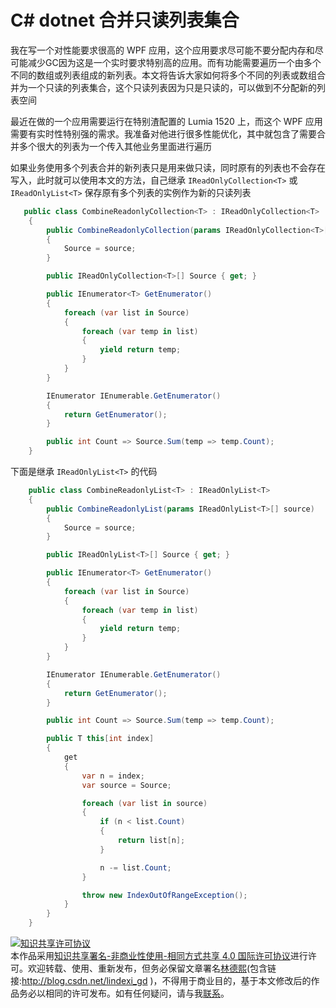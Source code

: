 
# C# dotnet 合并只读列表集合

我在写一个对性能要求很高的 WPF 应用，这个应用要求尽可能不要分配内存和尽可能减少GC因为这是一个实时要求特别高的应用。而有功能需要遍历一个由多个不同的数组或列表组成的新列表。本文将告诉大家如何将多个不同的列表或数组合并为一个只读的列表集合，这个只读列表因为只是只读的，可以做到不分配新的列表空间

<!--more-->


<!-- CreateTime:5/10/2020 3:45:49 PM -->


<!-- 不发布 -->

最近在做的一个应用需要运行在特别渣配置的 Lumia 1520 上，而这个 WPF 应用需要有实时性特别强的需求。我准备对他进行很多性能优化，其中就包含了需要合并多个很大的列表为一个传入其他业务里面进行遍历

如果业务使用多个列表合并的新列表只是用来做只读，同时原有的列表也不会存在写入，此时就可以使用本文的方法，自己继承 `IReadOnlyCollection<T>` 或 `IReadOnlyList<T>` 保存原有多个列表的实例作为新的只读列表

```csharp
   public class CombineReadonlyCollection<T> : IReadOnlyCollection<T>
    {
        public CombineReadonlyCollection(params IReadOnlyCollection<T>[] source)
        {
            Source = source;
        }

        public IReadOnlyCollection<T>[] Source { get; }

        public IEnumerator<T> GetEnumerator()
        {
            foreach (var list in Source)
            {
                foreach (var temp in list)
                {
                    yield return temp;
                }
            }
        }

        IEnumerator IEnumerable.GetEnumerator()
        {
            return GetEnumerator();
        }

        public int Count => Source.Sum(temp => temp.Count);
    }
```

下面是继承 `IReadOnlyList<T>` 的代码

```csharp
    public class CombineReadonlyList<T> : IReadOnlyList<T>
    {
        public CombineReadonlyList(params IReadOnlyList<T>[] source)
        {
            Source = source;
        }

        public IReadOnlyList<T>[] Source { get; }

        public IEnumerator<T> GetEnumerator()
        {
            foreach (var list in Source)
            {
                foreach (var temp in list)
                {
                    yield return temp;
                }
            }
        }

        IEnumerator IEnumerable.GetEnumerator()
        {
            return GetEnumerator();
        }

        public int Count => Source.Sum(temp => temp.Count);

        public T this[int index]
        {
            get
            {
                var n = index;
                var source = Source;

                foreach (var list in source)
                {
                    if (n < list.Count)
                    {
                        return list[n];
                    }

                    n -= list.Count;
                }

                throw new IndexOutOfRangeException();
            }
        }
    }
```





<a rel="license" href="http://creativecommons.org/licenses/by-nc-sa/4.0/"><img alt="知识共享许可协议" style="border-width:0" src="https://licensebuttons.net/l/by-nc-sa/4.0/88x31.png" /></a><br />本作品采用<a rel="license" href="http://creativecommons.org/licenses/by-nc-sa/4.0/">知识共享署名-非商业性使用-相同方式共享 4.0 国际许可协议</a>进行许可。欢迎转载、使用、重新发布，但务必保留文章署名[林德熙](http://blog.csdn.net/lindexi_gd)(包含链接:http://blog.csdn.net/lindexi_gd )，不得用于商业目的，基于本文修改后的作品务必以相同的许可发布。如有任何疑问，请与我[联系](mailto:lindexi_gd@163.com)。